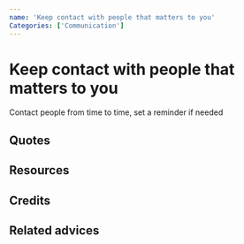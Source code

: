 ```yaml
---
name: 'Keep contact with people that matters to you'
Categories: ['Communication']
---
```

# Keep contact with people that matters to you

Contact people from time to time, set a reminder if needed


## Quotes

## Resources

## Credits

## Related advices

